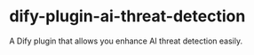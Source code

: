 # dify-plugin-ai-threat-detection
A Dify plugin that allows you enhance AI threat detection easily.
